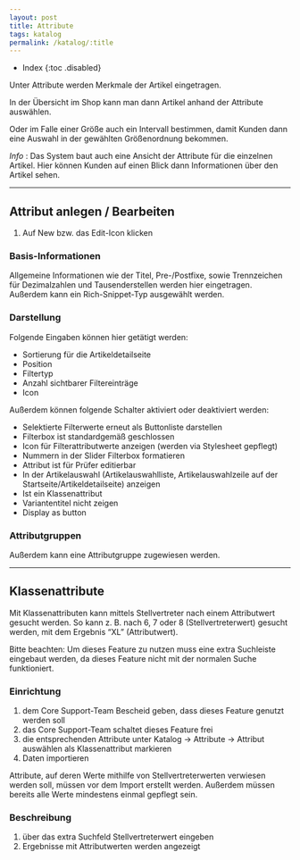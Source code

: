 ```yaml
---
layout: post
title: Attribute
tags: katalog
permalink: /katalog/:title
---
```



+ Index
{:toc .disabled}


Unter Attribute werden Merkmale der Artikel eingetragen.


In der Übersicht im Shop kann man dann Artikel anhand der Attribute auswählen.


Oder im Falle einer Größe auch ein Intervall bestimmen, damit Kunden dann eine Auswahl in der gewählten Größenordnung bekommen.


*Info* : Das System baut auch eine Ansicht der Attribute für die einzelnen Artikel. 
Hier können Kunden auf einen Blick dann Informationen über den Artikel sehen.


---


## Attribut anlegen / Bearbeiten


1. Auf New bzw. das Edit-Icon klicken


### Basis-Informationen


Allgemeine Informationen wie der Titel, Pre-/Postfixe, sowie Trennzeichen für Dezimalzahlen und Tausenderstellen werden hier eingetragen. Außerdem kann ein Rich-Snippet-Typ ausgewählt werden.


### Darstellung


Folgende Eingaben können hier getätigt werden: 


* Sortierung für die Artikeldetailseite
* Position
* Filtertyp
* Anzahl sichtbarer Filtereinträge
* Icon


Außerdem können folgende Schalter aktiviert oder deaktiviert werden: 


* Selektierte Filterwerte erneut als Buttonliste darstellen
* Filterbox ist standardgemäß geschlossen
* Icon für Filterattributwerte anzeigen (werden via Stylesheet gepflegt)
* Nummern in der Slider Filterbox formatieren
* Attribut ist für Prüfer editierbar
* In der Artikelauswahl (Artikelauswahlliste, Artikelauswahlzeile auf der Startseite/Artikeldetailseite) anzeigen
* Ist ein Klassenattribut
* Variantentitel nicht zeigen
* Display as button


### Attributgruppen


Außerdem kann eine Attributgruppe zugewiesen werden.


-----


## Klassenattribute


Mit Klassenattributen kann mittels Stellvertreter nach einem Attributwert gesucht werden. So kann z. B. nach 6, 7 oder 8 (Stellvertreterwert) gesucht werden, mit dem Ergebnis “XL” (Attributwert).


Bitte beachten: Um dieses Feature zu nutzen muss eine extra Suchleiste eingebaut werden, da dieses Feature nicht mit der normalen Suche funktioniert.


### Einrichtung


1. dem Core Support-Team Bescheid geben, dass dieses Feature genutzt werden soll
2. das Core Support-Team schaltet dieses Feature frei
3. die entsprechenden Attribute unter Katalog -> Attribute -> Attribut auswählen als Klassenattribut markieren
4. Daten importieren


Attribute, auf deren Werte mithilfe von Stellvertreterwerten verwiesen werden soll, müssen vor dem Import erstellt werden. Außerdem müssen bereits alle Werte mindestens einmal gepflegt sein.


### Beschreibung


1. über das extra Suchfeld Stellvertreterwert eingeben
2. Ergebnisse mit Attributwerten werden angezeigt
